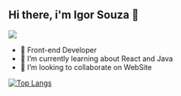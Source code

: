 ## Hi there, i'm Igor Souza 👋
<img src="https://media.giphy.com/media/L3bj6t3opdeNddYCyl/giphy.gif"/>

- 🔭 Front-end Developer
- 🌱 I’m currently learning about React and Java
- 👯 I’m looking to collaborate on WebSite


[![Top Langs](https://github-readme-stats.vercel.app/api/top-langs/?username=Igorsouza1&layout=compact&theme=dracula)](https://github.com/anuraghazra/github-readme-stats)


<!--
**Igorsouza1/Igorsouza1** is a ✨ _special_ ✨ repository because its `README.md` (this file) appears on your GitHub profile.

Here are some ideas to get you started:

- 🔭 I’m currently working on ...
- 🌱 I’m currently learning ...
- 👯 I’m looking to collaborate on ...
- 🤔 I’m looking for help with ...
- 💬 Ask me about ...

[![Igor's GitHub stats](https://github-readme-stats.vercel.app/api?username=Igorsouza1&theme=dracula)](https://github.com/anuraghazra/github-readme-stats)
- 😄 Pronouns: ...
- ⚡ Fun fact: ...
-->
